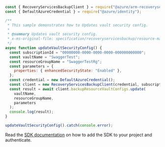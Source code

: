 ```javascript
const { RecoveryServicesBackupClient } = require("@azure/arm-recoveryservicesbackup");
const { DefaultAzureCredential } = require("@azure/identity");

/**
 * This sample demonstrates how to Updates vault security config.
 *
 * @summary Updates vault security config.
 * x-ms-original-file: specification/recoveryservicesbackup/resource-manager/Microsoft.RecoveryServices/stable/2022-03-01/examples/Common/BackupResourceVaultConfigs_Patch.json
 */
async function updateVaultSecurityConfig() {
  const subscriptionId = "00000000-0000-0000-0000-000000000000";
  const vaultName = "SwaggerTest";
  const resourceGroupName = "SwaggerTestRg";
  const parameters = {
    properties: { enhancedSecurityState: "Enabled" },
  };
  const credential = new DefaultAzureCredential();
  const client = new RecoveryServicesBackupClient(credential, subscriptionId);
  const result = await client.backupResourceVaultConfigs.update(
    vaultName,
    resourceGroupName,
    parameters
  );
  console.log(result);
}

updateVaultSecurityConfig().catch(console.error);
```

Read the [SDK documentation](https://github.com/Azure/azure-sdk-for-js/blob/%40azure%2Farm-recoveryservicesbackup_9.0.0/sdk/recoveryservicesbackup/arm-recoveryservicesbackup/README.md) on how to add the SDK to your project and authenticate.
